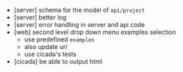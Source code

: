 - [server] schema for the model of `api/project`
- [server] better log
- [server] error handling in server and api code
- [web] second level drop down menu examples selection
  - use predefined `examples`
  - also update url
  - use cicada's tests
- [cicada] be able to output html
